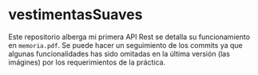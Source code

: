 # vestimentasSuaves

Este repositorio alberga mi primera API Rest se detalla su funcionamiento en `memoria.pdf`. Se puede hacer un seguimiento de los commits ya que algunas funcionalidades has sido omitadas en la última versión (las imágines) por los requerimientos de la práctica.